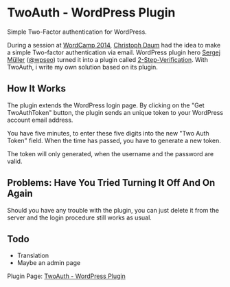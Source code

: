 # TwoAuth - WordPress Plugin
Simple Two-Factor authentication for WordPress.

During a session at [WordCamp 2014][5], [Christoph Daum][6] had the idea to make a simple Two-factor authentication via email. WordPress plugin hero [Sergej Müller][2] ([@wpseo][3]) turned it into a plugin called [2-Step-Verification][1]. With TwoAuth, i write my own solution based on its plugin.

## How It Works
The plugin extends the WordPress login page. By clicking on the "Get TwoAuthToken" button, the plugin sends an unique token to your WordPress account email address.

You have five minutes, to enter these five digits into the new "Two Auth Token" field. When the time has passed, you have to generate a new token.

The token will only generated, when the username and the password are valid.

## Problems: Have You Tried Turning It Off And On Again
Should you have any trouble with the plugin, you can just delete it from the server and the login procedure still works as usual.

## Todo
* Translation
* Maybe an admin page

Plugin Page: [TwoAuth - WordPress Plugin][4]

  [1]: https://github.com/sergejmueller/2-Step-Verification
  [2]: http://wpcoder.de/
  [3]: https://twitter.com/wpseo
  [4]: http://elf02.de/2014/06/17/twoauth-wordpress-plugin/
  [5]: http://2014.hamburg.wordcamp.org/
  [6]: http://christoph-daum.de/
